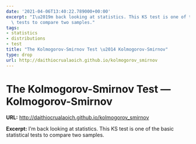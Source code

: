 ```yaml
---
date: '2021-04-06T13:40:22.789000+00:00'
excerpt: "I\u2019m back looking at statistics. This KS test is one of the basic statistical\
  \ tests to compare two samples."
tags:
- statistics
- distributions
- test
title: "The Kolmogorov-Smirnov Test \u2014 Kolmogorov-Smirnov"
type: drop
url: http://daithiocrualaoich.github.io/kolmogorov_smirnov
---
```


# The Kolmogorov-Smirnov Test — Kolmogorov-Smirnov

**URL:** http://daithiocrualaoich.github.io/kolmogorov_smirnov

**Excerpt:** I’m back looking at statistics. This KS test is one of the basic statistical tests to compare two samples.
